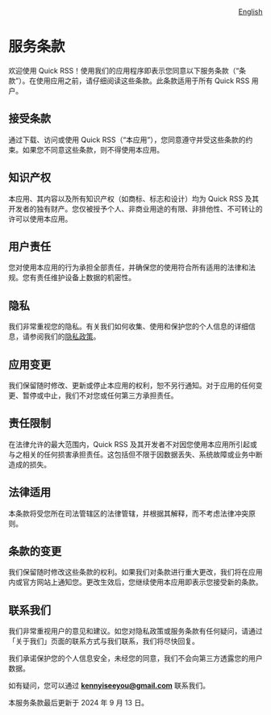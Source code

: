 <p align="right">
  <a href="./terms-of-service.md">English</a>
</p>
<!--rehype:style=float: right; bottom: -36px; position: relative;-->

服务条款
===

欢迎使用 Quick RSS！使用我们的应用程序即表示您同意以下服务条款（“条款”）。在使用应用之前，请仔细阅读这些条款。此条款适用于所有 Quick RSS 用户。

## 接受条款

通过下载、访问或使用 Quick RSS（“本应用”），您同意遵守并受这些条款的约束。如果您不同意这些条款，则不得使用本应用。

## 知识产权

本应用、其内容以及所有知识产权（如商标、标志和设计）均为 Quick RSS 及其开发者的独有财产。您仅被授予个人、非商业用途的有限、非排他性、不可转让的许可以使用本应用。

## 用户责任

您对使用本应用的行为承担全部责任，并确保您的使用符合所有适用的法律和法规。您有责任维护设备上数据的机密性。

## 隐私

我们非常重视您的隐私。有关我们如何收集、使用和保护您的个人信息的详细信息，请参阅我们的[隐私政策](./privacy-policy.zh.md)。

## 应用变更

我们保留随时修改、更新或停止本应用的权利，恕不另行通知。对于应用的任何变更、暂停或中止，我们不对您或任何第三方承担责任。

## 责任限制

在法律允许的最大范围内，Quick RSS 及其开发者不对因您使用本应用所引起或与之相关的任何损害承担责任。这包括但不限于因数据丢失、系统故障或业务中断造成的损失。

## 法律适用

本条款将受您所在司法管辖区的法律管辖，并根据其解释，而不考虑法律冲突原则。

## 条款的变更

我们保留随时修改这些条款的权利。如果我们对条款进行重大更改，我们将在应用内或官方网站上通知您。更改生效后，您继续使用本应用即表示您接受新的条款。

## 联系我们

我们非常重视用户的意见和建议。如您对隐私政策或服务条款有任何疑问，请通过「关于我们」页面的联系方式与我们联系，我们将尽快回复。

我们承诺保护您的个人信息安全，未经您的同意，我们不会向第三方透露您的用户数据。

如有疑问，您可以通过 **kennyiseeyou@gmail.com** 联系我们。

本服务条款最后更新于 2024 年 9 月 13 日。

